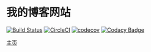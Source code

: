 # 我的博客网站
[![Build Status](https://travis-ci.org/ZhaoYandong00/zhaoyandong00.github.io.svg?branch=master)](https://travis-ci.org/ZhaoYandong00/zhaoyandong00.github.io)
[![CircleCI](https://circleci.com/gh/ZhaoYandong00/zhaoyandong00.github.io/tree/master.svg?style=svg)](https://circleci.com/gh/ZhaoYandong00/zhaoyandong00.github.io/tree/master)
[![codecov](https://codecov.io/gh/ZhaoYandong00/zhaoyandong00.github.io/branch/master/graph/badge.svg)](https://codecov.io/gh/ZhaoYandong00/zhaoyandong00.github.io)
[![Codacy Badge](https://api.codacy.com/project/badge/Grade/e191ed805f84473e9c1622ab009a5441)](https://www.codacy.com/manual/ZhaoYandong00/zhaoyandong00.github.io?utm_source=github.com&amp;utm_medium=referral&amp;utm_content=ZhaoYandong00/zhaoyandong00.github.io&amp;utm_campaign=Badge_Grade)


[主页](https://zhaoyandong.ml)